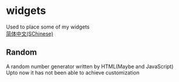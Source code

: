# widgets
Used to place some of my widgets  
[简体中文(SChinese)](https://github.com/oierxjn/widgets/blob/main/README_zh.md)
## Random
A random number generator written by HTML(Maybe and JavaScript)  
Upto now it has not been able to achieve customization  